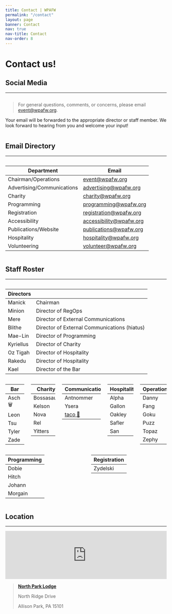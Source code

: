 ```yaml
---
title: Contact | WPAFW
permalink: "/contact"
layout: page
banner: Contact
nav: true
nav-title: Contact
nav-order: 8
---
```


# Contact us! 

## Social Media
---

<div class="columns is-centered">
<div class="column is-full has-text-centered">

<a href="https://www.facebook.com/wpafw">
  <span class="fa-stack fa-4x">
    <i class="fas fa-circle fa-stack-2x"></i>
    <i class="fab fa-facebook-f fa-stack-1x fa-inverse"></i>
  </span>
</a>
<a href="https://twitter.com/wpafw">
  <span class="fa-stack fa-4x">
    <i class="fas fa-circle fa-stack-2x"></i>
    <i class="fab fa-twitter fa-stack-1x fa-inverse"></i>
  </span>
</a>
<a href="https://t.me/wpafw">
  <span class="fa-stack fa-4x">
    <i class="fas fa-circle fa-stack-2x"></i>
    <i class="fab fa-telegram-plane fa-stack-1x fa-inverse"></i>
  </span>
</a>

</div>
</div>

<div class="columns is-centered">
<div class="column is-full has-text-centered">

> For general questions, comments, or concerns, please email [event@wpafw.org](mailto:event@wpafw.org).

Your email will be forwarded to the appropriate director or staff member. We look forward to hearing from you and welcome your input!

</div>
</div>
 

## Email Directory
---

<div class="columns is-centered">
<div class="column is-three-quarters">

|Department|Email|
|---|---|
|Chairman/Operations|[event@wpafw.org](mailto:event@wpafw.org)|
|Advertising/Communications|[advertising@wpafw.org](mailto:advertising@wpafw.org)|
|Charity|[charity@wpafw.org](mailto:charity@wpafw.org)|
|Programming|[programming@wpafw.org](mailto:programming@wpafw.org)|
|Registration|[registration@wpafw.org](mailto:registration@wpafw.org)|
|Accessibility|[accessibility@wpafw.org](mailto:accessibility@wpafw.org)|
|Publications/Website|[publications@wpafw.org](mailto:publications@wpafw.org)|
|Hospitality|[hospitality@wpafw.org](mailto:hospitality@wpafw.org)|
|Volunteering|[volunteer@wpafw.org](mailto:volunteer@wpafw.org)|

</div>
</div>

## Staff Roster
---

<div class="columns is-centered">
<div class="column is-half">

|Directors||
|---|---|
| Manick | Chairman |
| Minion | Director of RegOps |
| Mere | Director of External Communications |
| Blithe | Director of External Communications (hiatus) |
| Mae-Lin | Director of Programming |
| Kyriellus | Director of Charity |
| Oz Tigah  | Director of Hospitality |
| Rakedu | Director of Hospitality |
| Kael | Director of the Bar |

</div>
</div>

<div class="columns is-centered">
<div class="column is-one-fifth">

|Bar|
|---|
|Asch 🗑️|
|Leon|
|Tsu|
|Tyler|
|Zade|

</div>
<div class="column is-one-fifth">

|Charity|
|---|
|Bossasaur|
|Kelson|
|Nova|
|Rel|
|Yitters|

</div>
<div class="column is-one-fifth">

|Communications|
|---|
|Antnommer|
| Ysera |
|[taco 🐥](https://twitter.com/chirpbirb)|

</div>
<div class="column is-one-fifth">

|Hospitality|
|---|
|Alpha|
|Gallon|
|Oakley|
|Safler|
|San|

</div>
<div class="column is-one-fifth">

|Operations|
|---|
|Danny|
|Fang|
|Goku|
|Puzz|
|Topaz|
|Zephy|

</div>
</div>

<div class="columns is-centered">
<div class="column is-one-third">

|Programming|
|---|
|Dobie|(AV/Tech Coordinator)|
|Hitch|(DJ Coordinator, Registration)|
|Johann|(Volunteer Coordinator)|
|Morgain|(Programming Assistant)|

</div>
<div class="column is-one-third">

|Registration|
|---|
|Zydelski|

</div>
</div>

## Location
---

<div class="columns is-centered">
<div class="column is-three-quarters">

<iframe src="https://www.google.com/maps/embed?pb=!1m18!1m12!1m3!1d1514.289133070365!2d-80.01807274182069!3d40.617127594835566!2m3!1f0!2f0!3f0!3m2!1i1024!2i768!4f13.1!3m3!1m2!1s0x8834894e2afe45b7%3A0x8c907bb3909414b5!2sNorth+Park+Lodge!5e0!3m2!1sen!2sus!4v1559418858826!5m2!1sen!2sus" width="100%" height="100%" frameborder="0" style="border:0" allowfullscreen></iframe>

</div>
</div>

>[**North Park Lodge**](https://goo.gl/maps/o1S7uUwtQZ2aN6wi9)
>
>North Ridge Drive
>
>Allison Park, PA 15101

